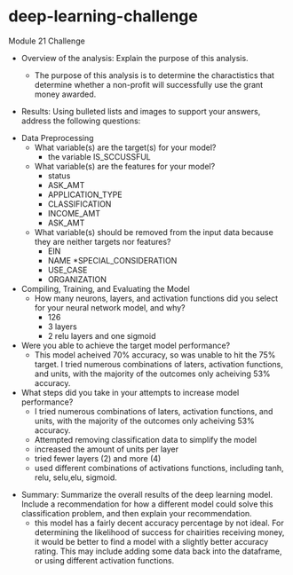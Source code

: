 # deep-learning-challenge
Module 21 Challenge


- Overview of the analysis: Explain the purpose of this analysis.
  - The purpose of this analysis is to determine the charactistics that determine whether a non-profit will successfully use the grant money awarded.

- Results: Using bulleted lists and images to support your answers, address the following questions:

* Data Preprocessing
  * What variable(s) are the target(s) for your model?
    * the variable IS_SCCUSSFUL
  * What variable(s) are the features for your model?
    * status
    * ASK_AMT
    * APPLICATION_TYPE
    * CLASSIFICATION
    * INCOME_AMT
    * ASK_AMT
  * What variable(s) should be removed from the input data because they are neither targets nor features?
    * EIN
    * NAME
    *SPECIAL_CONSIDERATION
    * USE_CASE
    * ORGANIZATION
* Compiling, Training, and Evaluating the Model
  * How many neurons, layers, and activation functions did you select for your neural network model, and why?
    * 126
    * 3 layers
    * 2 relu layers and one sigmoid
* Were you able to achieve the target model performance?
  * This model acheived 70% accuracy, so was unable to hit the 75% target. I tried numerous combinations of laters, activation functions, and units, with the majority of the outcomes only acheiving 53% accuracy.
* What steps did you take in your attempts to increase model performance?
  * I tried numerous combinations of laters, activation functions, and units, with the majority of the outcomes only acheiving 53% accuracy.
  * Attempted removing classification data to simplify the model
  * increased the amount of units per layer
  * tried fewer layers (2) and more (4)
  * used different combinations of activations functions, including tanh, relu, selu,elu, sigmoid.
  
- Summary: Summarize the overall results of the deep learning model. Include a recommendation for how a different model could solve this classification problem, and then explain your recommendation.
  * this model has a fairly decent accuracy percentage by not ideal. For determining the likelihood of success for chairities receiving money, it would be better to find a model with a slightly better accuracy rating. This may include adding some data back into the dataframe, or using different activation functions.
